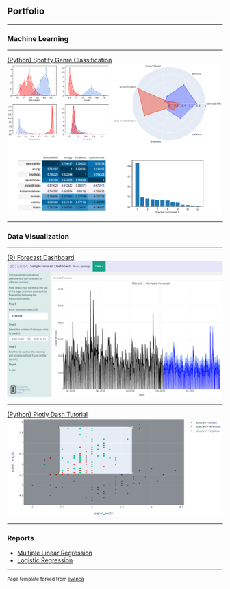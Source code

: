 ## Portfolio

---

### Machine Learning 

---
[(Python) Spotify Genre Classification](https://github.com/stujenn/genre-classifier)
<img src="images/genre-class-summary.png"/>

---

### Data Visualization

---
[(R) Forecast Dashboard](https://stu-jenn.shinyapps.io/sample_dash/)
<img src="images/sample_dashboard.png"/>

---
[(Python) Plotly Dash Tutorial](https://github.com/stujenn/dash-ex)
<img src="images/dash-tut.png"/>

---

### Reports

* [Multiple Linear Regression](https://drive.google.com/file/d/1J-3fQCSR1nqEaKNK3p_UJaj-DZPAPcQa/view?usp=sharing)
* [Logistic Regression](https://drive.google.com/file/d/11AWZoL2XwOpkGC-OsG1mMysPiutGqtFf/view?usp=sharing)

---
<p style="font-size:11px">Page template forked from <a href="https://github.com/evanca/quick-portfolio">evanca</a></p>
<!-- Remove above link if you don't want to attibute -->
